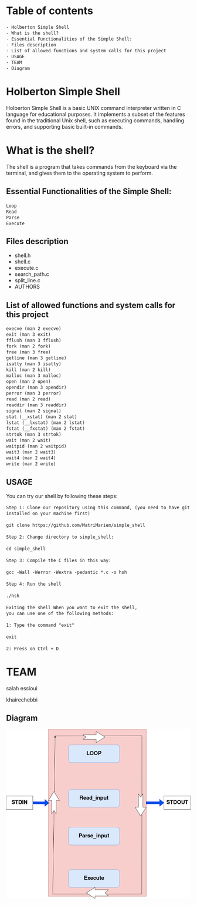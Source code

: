 
# Table of contents

    - Holberton Simple Shell
    - What is the shell?
    - Essential Functionalities of the Simple Shell:
    - Files description
    - List of allowed functions and system calls for this project
    - USAGE
    - TEAM
    - Diagram


# Holberton Simple Shell

Holberton Simple Shell is a basic UNIX command interpreter written in C language for educational purposes. It implements a subset of the features found in the traditional Unix shell, such as executing commands, handling errors, and supporting basic built-in commands.

# What is the shell?

The shell is a program that takes commands from the keyboard via the terminal, and gives them to the operating system to perform.

## Essential Functionalities of the Simple Shell:

    Loop
    Read
    Parse
    Execute

## Files description

- shell.h
- shell.c
- execute.c
- search_path.c
- split_line.c
- AUTHORS 

## List of allowed functions and system calls for this project

 
    execve (man 2 execve)
    exit (man 3 exit)
    fflush (man 3 fflush)
    fork (man 2 fork)
    free (man 3 free)
    getline (man 3 getline)
    isatty (man 3 isatty)
    kill (man 2 kill)
    malloc (man 3 malloc)
    open (man 2 open)
    opendir (man 3 opendir)
    perror (man 3 perror)
    read (man 2 read)
    readdir (man 3 readdir)
    signal (man 2 signal)
    stat (__xstat) (man 2 stat)
    lstat (__lxstat) (man 2 lstat)
    fstat (__fxstat) (man 2 fstat)
    strtok (man 3 strtok)
    wait (man 2 wait)
    waitpid (man 2 waitpid)
    wait3 (man 2 wait3)
    wait4 (man 2 wait4)
    write (man 2 write)

## USAGE

You can try our shell by following these steps:

    Step 1: Clone our repository using this command, (you need to have git  
    installed on your machine first)

    git clone https://github.com/MatriMariem/simple_shell

    Step 2: Change directory to simple_shell: 

    cd simple_shell

    Step 3: Compile the C files in this way:   

    gcc -Wall -Werror -Wextra -pedantic *.c -o hsh

    Step 4: Run the shell

    ./hsh

    Exiting the shell When you want to exit the shell,
    you can use one of the following methods:

    1: Type the command "exit"

    exit

    2: Press on Ctrl + D

# TEAM

salah essioui

khairechebbi

##              Diagram 
![This diagram explain how shell work](https://github.com/khaireddinechebbi/holbertonschool-simple_shell/blob/main/Diagramme%20sans%20nom.drawio.png)
